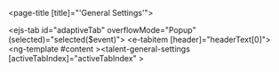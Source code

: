<page-title [title]="'General Settings'"></page-title>

<ejs-tab id="adaptiveTab" overflowMode="Popup" (selected)="selected($event)">
  <e-tabitems>
    <e-tabitem [header]="headerText[0]">
      <ng-template #content
        ><talent-general-settings
          [activeTabIndex]="activeTabIndex"
        ></talent-general-settings>
      </ng-template>
    </e-tabitem>
  </e-tabitems>
</ejs-tab>
